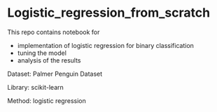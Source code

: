 # Logistic_regression_from_scratch

This repo contains notebook for 
* implementation of logistic regression for binary classification
* tuning the model 
* analysis of the results

Dataset: Palmer Penguin Dataset

Library: scikit-learn

Method: logistic regression
